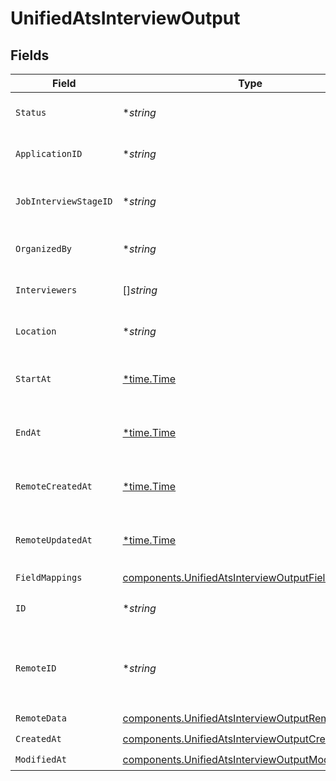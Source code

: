 # UnifiedAtsInterviewOutput


## Fields

| Field                                                                                                                  | Type                                                                                                                   | Required                                                                                                               | Description                                                                                                            |
| ---------------------------------------------------------------------------------------------------------------------- | ---------------------------------------------------------------------------------------------------------------------- | ---------------------------------------------------------------------------------------------------------------------- | ---------------------------------------------------------------------------------------------------------------------- |
| `Status`                                                                                                               | **string*                                                                                                              | :heavy_minus_sign:                                                                                                     | The status of the interview                                                                                            |
| `ApplicationID`                                                                                                        | **string*                                                                                                              | :heavy_minus_sign:                                                                                                     | The UUID of the application                                                                                            |
| `JobInterviewStageID`                                                                                                  | **string*                                                                                                              | :heavy_minus_sign:                                                                                                     | The UUID of the job interview stage                                                                                    |
| `OrganizedBy`                                                                                                          | **string*                                                                                                              | :heavy_minus_sign:                                                                                                     | The UUID of the organizer                                                                                              |
| `Interviewers`                                                                                                         | []*string*                                                                                                             | :heavy_minus_sign:                                                                                                     | The UUIDs of the interviewers                                                                                          |
| `Location`                                                                                                             | **string*                                                                                                              | :heavy_minus_sign:                                                                                                     | The location of the interview                                                                                          |
| `StartAt`                                                                                                              | [*time.Time](https://pkg.go.dev/time#Time)                                                                             | :heavy_minus_sign:                                                                                                     | The start date and time of the interview                                                                               |
| `EndAt`                                                                                                                | [*time.Time](https://pkg.go.dev/time#Time)                                                                             | :heavy_minus_sign:                                                                                                     | The end date and time of the interview                                                                                 |
| `RemoteCreatedAt`                                                                                                      | [*time.Time](https://pkg.go.dev/time#Time)                                                                             | :heavy_minus_sign:                                                                                                     | The remote creation date of the interview                                                                              |
| `RemoteUpdatedAt`                                                                                                      | [*time.Time](https://pkg.go.dev/time#Time)                                                                             | :heavy_minus_sign:                                                                                                     | The remote modification date of the interview                                                                          |
| `FieldMappings`                                                                                                        | [components.UnifiedAtsInterviewOutputFieldMappings](../../models/components/unifiedatsinterviewoutputfieldmappings.md) | :heavy_check_mark:                                                                                                     | N/A                                                                                                                    |
| `ID`                                                                                                                   | **string*                                                                                                              | :heavy_minus_sign:                                                                                                     | The UUID of the interview                                                                                              |
| `RemoteID`                                                                                                             | **string*                                                                                                              | :heavy_minus_sign:                                                                                                     | The remote ID of the interview in the context of the 3rd Party                                                         |
| `RemoteData`                                                                                                           | [components.UnifiedAtsInterviewOutputRemoteData](../../models/components/unifiedatsinterviewoutputremotedata.md)       | :heavy_check_mark:                                                                                                     | N/A                                                                                                                    |
| `CreatedAt`                                                                                                            | [components.UnifiedAtsInterviewOutputCreatedAt](../../models/components/unifiedatsinterviewoutputcreatedat.md)         | :heavy_check_mark:                                                                                                     | N/A                                                                                                                    |
| `ModifiedAt`                                                                                                           | [components.UnifiedAtsInterviewOutputModifiedAt](../../models/components/unifiedatsinterviewoutputmodifiedat.md)       | :heavy_check_mark:                                                                                                     | N/A                                                                                                                    |